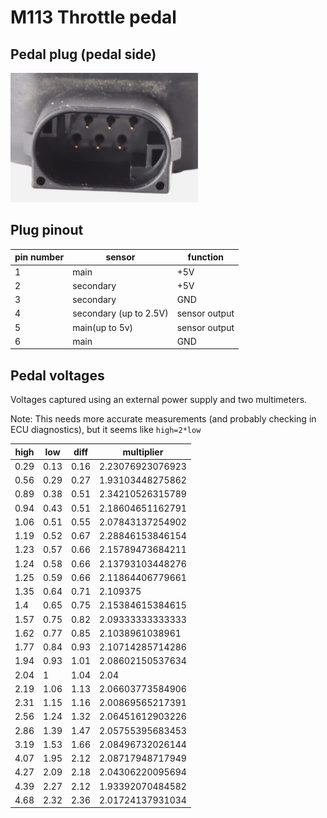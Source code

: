 # M113 Throttle pedal

## Pedal plug (pedal side)

![pedal plug picture](./m113-thottle-pedal-plug.png)

## Plug pinout

| pin number | sensor                 | function      |
|------------|------------------------|---------------|
| 1          | main                   | +5V           |
| 2          | secondary              | +5V           |
| 3          | secondary              | GND           |
| 4          | secondary (up to 2.5V) | sensor output |
| 5          | main(up to 5v)         | sensor output |
| 6          | main                   | GND           |

## Pedal voltages

Voltages captured using an external power supply and two multimeters.

Note: This needs more accurate measurements (and probably checking in ECU diagnostics), but it seems like `high=2*low`

| high | low  | diff | multiplier       |
|------|------|------|------------------|
| 0.29 | 0.13 | 0.16 | 2.23076923076923 |
| 0.56 | 0.29 | 0.27 | 1.93103448275862 |
| 0.89 | 0.38 | 0.51 | 2.34210526315789 |
| 0.94 | 0.43 | 0.51 | 2.18604651162791 |
| 1.06 | 0.51 | 0.55 | 2.07843137254902 |
| 1.19 | 0.52 | 0.67 | 2.28846153846154 |
| 1.23 | 0.57 | 0.66 | 2.15789473684211 |
| 1.24 | 0.58 | 0.66 | 2.13793103448276 |
| 1.25 | 0.59 | 0.66 | 2.11864406779661 |
| 1.35 | 0.64 | 0.71 | 2.109375         |
| 1.4  | 0.65 | 0.75 | 2.15384615384615 |
| 1.57 | 0.75 | 0.82 | 2.09333333333333 |
| 1.62 | 0.77 | 0.85 | 2.1038961038961  |
| 1.77 | 0.84 | 0.93 | 2.10714285714286 |
| 1.94 | 0.93 | 1.01 | 2.08602150537634 |
| 2.04 | 1    | 1.04 | 2.04             |
| 2.19 | 1.06 | 1.13 | 2.06603773584906 |
| 2.31 | 1.15 | 1.16 | 2.00869565217391 |
| 2.56 | 1.24 | 1.32 | 2.06451612903226 |
| 2.86 | 1.39 | 1.47 | 2.05755395683453 |
| 3.19 | 1.53 | 1.66 | 2.08496732026144 |
| 4.07 | 1.95 | 2.12 | 2.08717948717949 |
| 4.27 | 2.09 | 2.18 | 2.04306220095694 |
| 4.39 | 2.27 | 2.12 | 1.93392070484582 |
| 4.68 | 2.32 | 2.36 | 2.01724137931034 |













